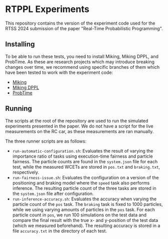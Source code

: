 # RTPPL Experiments

This repository contains the version of the experiment code used for the RTSS 2024 submission of the paper "Real-Time Probabilistic Programming".

## Installing

To be able to run these tests, you need to install Miking, Miking DPPL, and ProbTime. As these are research projects which may introduce breaking changes over time, we recommend using specific branches of them which have been tested to work with the experiment code:
* [Miking](https://github.com/larshum/miking/tree/rtss-2024)
* [Miking DPPL](https://github.com/larshum/miking-dppl/tree/rtss-2024)
* [ProbTime](https://github.com/larshum/probtime/tree/rtss-2024)

## Running

The scripts at the root of the repository are used to run the simulated experiments presented in the paper. We do not have a script for the live measurements on the RC car, as these measurements are ran manually.

The three runner scripts are as follows:
* `run-automatic-configuration.sh`: Evaluates the result of varying the importance ratio of tasks using execution-time fairness and particle fairness. The particle counts are found in the `system.json` file for each test, while the measured WCETs are stored in `pos.txt` and `braking.txt`, respectively.
* `run-fairness-issue.sh`: Evaluates the configuration on a version of the positioning and braking model where the `speed` task also performs inference. The resulting particle count of the three tasks are stored in the `system.json` file after configuration.
* `run-inference-accuracy.sh`: Evaluates the accuracy when varying the particle count of the `pos` task. The `braking` task is fixed to 1000 particles, while we using varying amounts of particles in the `pos` task. For each particle count in `pos`, we run 100 simulations on the test data and compare the final result with the true x- and y-position of the test data (which we measured beforehand). The resulting accuracy is stored in a file `accuracy.txt` in the directory of each test.
